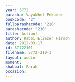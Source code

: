 ```yaml
---
year: 5772
parasha: Vayakhel-Pekudei
bookcode: "2"
fullparashacode: "210"
parashacode: "210"
title: Action!
author: Rabbi Eliezer Hirsch
date: 2012-03-17
id: 57722101
filename: 5772-210-1
layout: audio
moment: 
shabbat: Parah
occasion: 
---
```

